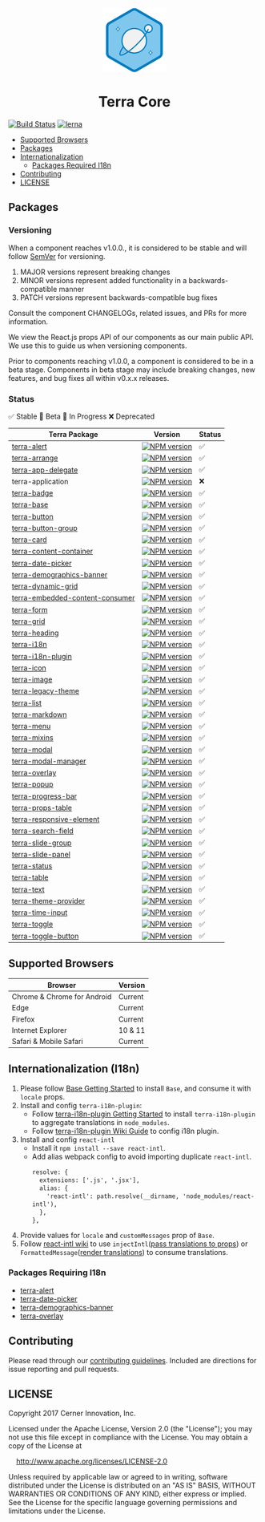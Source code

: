 <!-- Logo -->
<p align="center">
  <img height="128" width="128" src="https://github.com/cerner/terra-core/raw/master/terra.png">
</p>

<!-- Name -->
<h1 align="center">
  Terra Core
</h1>

[![Build Status](https://travis-ci.org/cerner/terra-core.svg?branch=master)](https://travis-ci.org/cerner/terra-core) 
[![lerna](https://img.shields.io/badge/maintained%20with-lerna-cc00ff.svg)](https://lernajs.io/)

- [Supported Browsers](#supported-browsers)
- [Packages](#packages)
- [Internationalization](#internationalizationi18n)
  - [Packages Required I18n](#packages-required-i18n)
- [Contributing](#contributing)
- [LICENSE](#license)

## Packages

### Versioning

When a component reaches v1.0.0., it is considered to be stable and will follow [SemVer](http://semver.org/) for versioning.
1. MAJOR versions represent breaking changes
2. MINOR versions represent added functionality in a backwards-compatible manner
3. PATCH versions represent backwards-compatible bug fixes

Consult the component CHANGELOGs, related issues, and PRs for more information.

We view the React.js props API of our components as our main public API. We use this to guide us when versioning components.

Prior to components reaching v1.0.0, a component is considered to be in a beta stage.
Components in beta stage may include breaking changes, new features, and bug fixes all within v0.x.x releases.

### Status
:white_check_mark: Stable
:large_orange_diamond: Beta
:construction: In Progress
:x: Deprecated


| Terra Package      | Version | Status |
|--------------------|---------|--------|
| [terra-alert](https://github.com/cerner/terra-core/tree/master/packages/terra-alert) | [![NPM version](http://img.shields.io/npm/v/terra-alert.svg)](https://www.npmjs.org/package/terra-alert) | :white_check_mark: |
| [terra-arrange](https://github.com/cerner/terra-core/tree/master/packages/terra-arrange) | [![NPM version](http://img.shields.io/npm/v/terra-arrange.svg)](https://www.npmjs.org/package/terra-arrange) | :white_check_mark: |
| [terra-app-delegate](https://github.com/cerner/terra-core/tree/master/packages/terra-app-delegate)  | [![NPM version](http://img.shields.io/npm/v/terra-app-delegate.svg)](https://www.npmjs.org/package/terra-app-delegate) | :white_check_mark: |
| terra-application  | [![NPM version](http://img.shields.io/npm/v/terra-application.svg)](https://www.npmjs.org/package/terra-application) | :x: |
| [terra-badge](https://github.com/cerner/terra-core/tree/master/packages/terra-badge) | [![NPM version](http://img.shields.io/npm/v/terra-badge.svg)](https://www.npmjs.org/package/terra-badge) | :white_check_mark: |
| [terra-base](https://github.com/cerner/terra-core/tree/master/packages/terra-base) | [![NPM version](http://img.shields.io/npm/v/terra-base.svg)](https://www.npmjs.org/package/terra-base) | :white_check_mark: |
| [terra-button](https://github.com/cerner/terra-core/tree/master/packages/terra-button) | [![NPM version](http://img.shields.io/npm/v/terra-button.svg)](https://www.npmjs.org/package/terra-button) | :white_check_mark: |
| [terra-button-group](https://github.com/cerner/terra-core/tree/master/packages/terra-button-group) | [![NPM version](http://img.shields.io/npm/v/terra-button-group.svg)](https://www.npmjs.org/package/terra-button-group) | :white_check_mark: |
| [terra-card](https://github.com/cerner/terra-core/tree/master/packages/terra-card) | [![NPM version](http://img.shields.io/npm/v/terra-card.svg)](https://www.npmjs.org/package/terra-card) | :white_check_mark: |
| [terra-content-container](https://github.com/cerner/terra-core/tree/master/packages/terra-content-container) | [![NPM version](http://img.shields.io/npm/v/terra-content-container.svg)](https://www.npmjs.org/package/terra-content-container) | :white_check_mark: |
| [terra-date-picker](https://github.com/cerner/terra-core/tree/master/packages/terra-date-picker) | [![NPM version](http://img.shields.io/npm/v/terra-date-picker.svg)](https://www.npmjs.org/package/terra-date-picker) | :white_check_mark: |
| [terra-demographics-banner](https://github.com/cerner/terra-core/tree/master/packages/terra-demographics-banner) | [![NPM version](http://img.shields.io/npm/v/terra-demographics-banner.svg)](https://www.npmjs.org/package/terra-demographics-banner) | :white_check_mark: |
| [terra-dynamic-grid](https://github.com/cerner/terra-core/tree/master/packages/terra-dynamic-grid) | [![NPM version](http://img.shields.io/npm/v/terra-dynamic-grid.svg)](https://www.npmjs.org/package/terra-dynamic-grid) | :white_check_mark: |
| [terra-embedded-content-consumer](https://github.com/cerner/terra-core/tree/master/packages/terra-embedded-content-consumer) | [![NPM version](http://img.shields.io/npm/v/terra-embedded-content-consumer.svg)](https://www.npmjs.org/package/terra-embedded-content-consumer) | :white_check_mark: |
| [terra-form](https://github.com/cerner/terra-core/tree/master/packages/terra-form) | [![NPM version](http://img.shields.io/npm/v/terra-form.svg)](https://www.npmjs.org/package/terra-form) | :white_check_mark: |
| [terra-grid](https://github.com/cerner/terra-core/tree/master/packages/terra-grid) | [![NPM version](http://img.shields.io/npm/v/terra-grid.svg)](https://www.npmjs.org/package/terra-grid) | :white_check_mark: |
| [terra-heading](https://github.com/cerner/terra-core/tree/master/packages/terra-heading) | [![NPM version](http://img.shields.io/npm/v/terra-heading.svg)](https://www.npmjs.org/package/terra-heading) | :white_check_mark: |
| [terra-i18n](https://github.com/cerner/terra-core/tree/master/packages/terra-i18n) | [![NPM version](http://img.shields.io/npm/v/terra-i18n.svg)](https://www.npmjs.org/package/terra-i18n) | :white_check_mark: |
| [terra-i18n-plugin](https://github.com/cerner/terra-core/tree/master/packages/terra-i18n-plugin) | [![NPM version](http://img.shields.io/npm/v/terra-i18n-plugin.svg)](https://www.npmjs.org/package/terra-i18n-plugin) | :white_check_mark: |
| [terra-icon](https://github.com/cerner/terra-core/tree/master/packages/terra-icon) | [![NPM version](http://img.shields.io/npm/v/terra-icon.svg)](https://www.npmjs.org/package/terra-icon) | :white_check_mark: |
| [terra-image](https://github.com/cerner/terra-core/tree/master/packages/terra-image) | [![NPM version](http://img.shields.io/npm/v/terra-image.svg)](https://www.npmjs.org/package/terra-image) | :white_check_mark: |
| [terra-legacy-theme](https://github.com/cerner/terra-core/tree/master/packages/terra-legacy-theme) | [![NPM version](http://img.shields.io/npm/v/terra-legacy-theme.svg)](https://www.npmjs.org/package/terra-legacy-theme) | :white_check_mark: |
| [terra-list](https://github.com/cerner/terra-core/tree/master/packages/terra-list) | [![NPM version](http://img.shields.io/npm/v/terra-list.svg)](https://www.npmjs.org/package/terra-list) | :white_check_mark: |
| [terra-markdown](https://github.com/cerner/terra-core/tree/master/packages/terra-markdown) | [![NPM version](http://img.shields.io/npm/v/terra-markdown.svg)](https://www.npmjs.org/package/terra-markdown) | :white_check_mark: |
| [terra-menu](https://github.com/cerner/terra-core/tree/master/packages/terra-menu) | [![NPM version](http://img.shields.io/npm/v/terra-menu.svg)](https://www.npmjs.org/package/terra-menu) | :white_check_mark: |
| [terra-mixins](https://github.com/cerner/terra-core/tree/master/packages/terra-mixins) | [![NPM version](http://img.shields.io/npm/v/terra-mixins.svg)](https://www.npmjs.org/package/terra-mixins) | :white_check_mark: |
| [terra-modal](https://github.com/cerner/terra-core/tree/master/packages/terra-modal) | [![NPM version](http://img.shields.io/npm/v/terra-modal.svg)](https://www.npmjs.org/package/terra-modal) | :white_check_mark: |
| [terra-modal-manager](https://github.com/cerner/terra-core/tree/master/packages/terra-modal-manager) | [![NPM version](http://img.shields.io/npm/v/terra-modal-manager.svg)](https://www.npmjs.org/package/terra-modal-manager) | :white_check_mark: |
| [terra-overlay](https://github.com/cerner/terra-core/tree/master/packages/terra-overlay) | [![NPM version](http://img.shields.io/npm/v/terra-overlay.svg)](https://www.npmjs.org/package/terra-overlay) | :white_check_mark: |
| [terra-popup](https://github.com/cerner/terra-core/tree/master/packages/terra-popup) | [![NPM version](http://img.shields.io/npm/v/terra-popup.svg)](https://www.npmjs.org/package/terra-popup) | :white_check_mark: |
| [terra-progress-bar](https://github.com/cerner/terra-core/tree/master/packages/terra-progress-bar) | [![NPM version](http://img.shields.io/npm/v/terra-progress-bar.svg)](https://www.npmjs.org/package/terra-progress-bar) | :white_check_mark: |
| [terra-props-table](https://github.com/cerner/terra-core/tree/master/packages/terra-props-table)  | [![NPM version](http://img.shields.io/npm/v/terra-props-table.svg)](https://www.npmjs.org/package/terra-props-table) | :white_check_mark: |
| [terra-responsive-element](https://github.com/cerner/terra-core/tree/master/packages/terra-responsive-element) | [![NPM version](http://img.shields.io/npm/v/terra-responsive-element.svg)](https://www.npmjs.org/package/terra-responsive-element) | :white_check_mark: |
| [terra-search-field](https://github.com/cerner/terra-core/tree/master/packages/terra-search-field) | [![NPM version](http://img.shields.io/npm/v/terra-search-field.svg)](https://www.npmjs.org/package/terra-search-field) | :white_check_mark: |
| [terra-slide-group](https://github.com/cerner/terra-core/tree/master/packages/terra-slide-group) | [![NPM version](http://img.shields.io/npm/v/terra-slide-group.svg)](https://www.npmjs.org/package/terra-slide-group) | :white_check_mark: |
| [terra-slide-panel](https://github.com/cerner/terra-core/tree/master/packages/terra-slide-panel) | [![NPM version](http://img.shields.io/npm/v/terra-slide-panel.svg)](https://www.npmjs.org/package/terra-slide-panel) | :white_check_mark: |
| [terra-status](https://github.com/cerner/terra-core/tree/master/packages/terra-status) | [![NPM version](http://img.shields.io/npm/v/terra-status.svg)](https://www.npmjs.org/package/terra-status) | :white_check_mark: |
| [terra-table](https://github.com/cerner/terra-core/tree/master/packages/terra-table) | [![NPM version](http://img.shields.io/npm/v/terra-table.svg)](https://www.npmjs.org/package/terra-table) | :white_check_mark: |
| [terra-text](https://github.com/cerner/terra-core/tree/master/packages/terra-text) | [![NPM version](http://img.shields.io/npm/v/terra-text.svg)](https://www.npmjs.org/package/terra-text) | :white_check_mark: |
| [terra-theme-provider](https://github.com/cerner/terra-core/tree/master/packages/terra-theme-provider) | [![NPM version](http://img.shields.io/npm/v/terra-theme-provider.svg)](https://www.npmjs.org/package/terra-theme-provider) | :white_check_mark: |
| [terra-time-input](https://github.com/cerner/terra-core/tree/master/packages/terra-time-input) | [![NPM version](http://img.shields.io/npm/v/terra-time-input.svg)](https://www.npmjs.org/package/terra-time-input) | :white_check_mark: |
| [terra-toggle](https://github.com/cerner/terra-core/tree/master/packages/terra-toggle) | [![NPM version](http://img.shields.io/npm/v/terra-toggle.svg)](https://www.npmjs.org/package/terra-toggle) | :white_check_mark: |
| [terra-toggle-button](https://github.com/cerner/terra-core/tree/master/packages/terra-toggle-button) | [![NPM version](http://img.shields.io/npm/v/terra-toggle-button.svg)](https://www.npmjs.org/package/terra-toggle-button) | :white_check_mark: |

## Supported Browsers

| Browser                     | Version |
|-----------------------------|---------|
| Chrome & Chrome for Android | Current |
| Edge                        | Current |
| Firefox                     | Current |
| Internet Explorer           | 10 & 11 |
| Safari & Mobile Safari      | Current |

## Internationalization (I18n)

1. Please follow [Base Getting Started](packages/terra-base/README.md#getting-started) to install `Base`, and consume it with `locale` props.
2. Install and config `terra-i18n-plugin`:
    - Follow [terra-i18n-plugin Getting Started](packages/terra-i18n-plugin#getting-started) to install `terra-i18n-plugin` to aggregate translations in `node_modules`.
    - Follow [terra-i18n-plugin Wiki Guide](https://github.com/cerner/terra-core/wiki/Terra-i18n-plugin-Guide) to config i18n plugin.
3. Install and config `react-intl`
    - Install it `npm install --save react-intl`.
    - Add alias webpack config to avoid importing duplicate `react-intl`.
        ```
        resolve: {
          extensions: ['.js', '.jsx'],
          alias: {
            'react-intl': path.resolve(__dirname, 'node_modules/react-intl'),
          },
        },
        ```
4. Provide values for `locale` and `customMessages` prop of `Base`.
5. Follow [react-intl wiki](https://github.com/yahoo/react-intl/wiki/API) to use `injectIntl`([pass translations to props](https://github.com/cerner/terra-core/wiki/terra-i18n-Guide#pass-translated-message-as-props)) or `FormattedMessage`([render translations](https://github.com/cerner/terra-core/wiki/terra-i18n-Guide#display-transalated-message-without-default-message-fallback)) to consume translations.

### Packages Requiring I18n

- [terra-alert](https://github.com/cerner/terra-core/tree/master/packages/terra-alert)
- [terra-date-picker](https://github.com/cerner/terra-core/tree/master/packages/terra-date-picker)
- [terra-demographics-banner](https://github.com/cerner/terra-core/tree/master/packages/terra-demographics-banner)
- [terra-overlay](https://github.com/cerner/terra-core/tree/master/packages/terra-overlay)

## Contributing

Please read through our [contributing guidelines](CONTRIBUTING.md). Included are directions for issue reporting and pull requests.

## LICENSE

Copyright 2017 Cerner Innovation, Inc.

Licensed under the Apache License, Version 2.0 (the "License"); you may not use this file except in compliance with the License. You may obtain a copy of the License at

&nbsp;&nbsp;&nbsp;&nbsp;http://www.apache.org/licenses/LICENSE-2.0

Unless required by applicable law or agreed to in writing, software distributed under the License is distributed on an "AS IS" BASIS, WITHOUT WARRANTIES OR CONDITIONS OF ANY KIND, either express or implied. See the License for the specific language governing permissions and limitations under the License.
